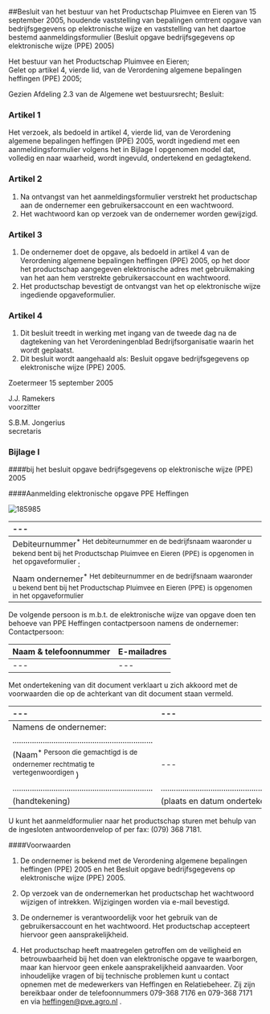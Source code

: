 <meta http-equiv='Content-Type' content='text/html; charset=utf-8' />

##Besluit van het bestuur van het Productschap Pluimvee en Eieren van 15 september 2005, houdende vaststelling van bepalingen omtrent opgave van bedrijfsgegevens op elektronische wijze en vaststelling van het daartoe bestemd aanmeldingsformulier (Besluit opgave bedrijfsgegevens op elektronische wijze (PPE) 2005)

Het bestuur van het Productschap Pluimvee en Eieren;  
Gelet op artikel 4, vierde lid, van de Verordening algemene bepalingen heffingen (PPE) 2005;

Gezien Afdeling 2.3 van de Algemene wet bestuursrecht;
Besluit:    

### Artikel  1  

Het verzoek, als bedoeld in artikel 4, vierde lid, van de Verordening algemene bepalingen heffingen (PPE) 2005, wordt ingediend met een aanmeldingsformulier volgens het in Bijlage I opgenomen model dat, volledig en naar waarheid, wordt ingevuld, ondertekend en gedagtekend. 

### Artikel  2  

1.  Na ontvangst van het aanmeldingsformulier verstrekt het productschap aan de ondernemer een gebruikersaccount en een wachtwoord.   
2.  Het wachtwoord kan op verzoek van de ondernemer worden gewijzigd.  

### Artikel  3  

1.  De ondernemer doet de opgave, als bedoeld in artikel 4 van de Verordening algemene bepalingen heffingen (PPE) 2005, op het door het productschap aangegeven elektronische adres met gebruikmaking van het aan hem verstrekte gebruikersaccount en wachtwoord.   
2.  Het productschap bevestigt de ontvangst van het op elektronische wijze ingediende opgaveformulier.  

### Artikel  4  

1.  Dit besluit treedt in werking met ingang van de tweede dag na de dagtekening van het Verordeningenblad Bedrijfsorganisatie waarin het wordt geplaatst.   
2.  Dit besluit wordt aangehaald als: Besluit opgave bedrijfsgegevens op elektronische wijze (PPE) 2005.  

Zoetermeer 
15 september 2005   

J.J. Ramekers  
voorzitter  

S.B.M. Jongerius  
secretaris   

### Bijlage  I  

####bij het besluit opgave bedrijfsgegevens op elektronische wijze (PPE) 2005

####Aanmelding elektronische opgave PPE Heffingen

![185985](http://wetten.overheid.nl/Illustration/185985)

| --- |
|:---|
|Debiteurnummer<sup>* Het debiteurnummer en de bedrijfsnaam waaronder u bekend bent bij het Productschap Pluimvee en Eieren (PPE) is opgenomen in het opgaveformulier </sup>: |
|Naam ondernemer<sup>* Het debiteurnummer en de bedrijfsnaam waaronder u bekend bent bij het Productschap Pluimvee en Eieren (PPE) is opgenomen in het opgaveformulier </sup> |

De volgende persoon is m.b.t. de elektronische wijze van opgave doen ten behoeve van PPE Heffingen contactpersoon namens de ondernemer:  Contactpersoon:

|  Naam & telefoonnummer   |  E-mailadres   |
|:---|:---|
| --- | --- |

Met ondertekening van dit document verklaart u zich akkoord met de voorwaarden die op de achterkant van dit document staan vermeld. 

| --- | --- |
|:---|:---|
|Namens de ondernemer: |
|................................................................. |
|(Naam<sup>*  Persoon die gemachtigd is de ondernemer rechtmatig te vertegenwoordigen </sup>) | --- |
|................................................................. |................................................................. |
|(handtekening) |(plaats en datum ondertekening) |

U kunt het aanmeldformulier naar het productschap sturen met behulp van de ingesloten antwoordenvelop of per fax: (079) 368 7181. 

####Voorwaarden

1. De ondernemer is bekend met de Verordening algemene bepalingen heffingen (PPE) 2005 en het Besluit opgave bedrijfsgegevens op elektronische wijze (PPE) 2005.  

2. Op verzoek van de ondernemerkan het productschap het wachtwoord wijzigen of intrekken. Wijzigingen worden via e-mail bevestigd.  

3. De ondernemer is verantwoordelijk voor het gebruik van de gebruikersaccount en het wachtwoord. Het productschap accepteert hiervoor geen aansprakelijkheid.  

4. Het productschap heeft maatregelen getroffen om de veiligheid en betrouwbaarheid bij het doen van elektronische opgave te waarborgen, maar kan hiervoor geen enkele aansprakelijkheid aanvaarden.   Voor inhoudelijke vragen of bij technische problemen kunt u contact opnemen met de medewerkers van Heffingen en Relatiebeheer. Zij zijn bereikbaar onder de telefoonnummers 079-368 7176 en 079-368 7171 en via heffingen@pve.agro.nl . 

